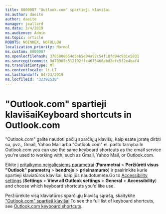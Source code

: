```yaml
---
title: 8000087 "Outlook.com" spartieji klavišai
ms.author: daeite
author: daeite
manager: joallard
ms.date: 3/4/2019
ms.audience: Admin
ms.topic: article
ROBOTS: NOINDEX, NOFOLLOW
localization_priority: Normal
ms.custom: 8000087
ms.openlocfilehash: 3785808654d5eb5e94a92c54f18fd94c931e5831
ms.sourcegitcommit: 9d78905c512192ffc4675468abd2efc5f2e4baf4
ms.translationtype: MT
ms.contentlocale: lt-LT
ms.lasthandoff: 04/23/2019
ms.locfileid: "32392538"
---
```

# <a name="keyboard-shortcuts-in-outlookcom"></a><span data-ttu-id="8648d-102">"Outlook.com" spartieji klavišai</span><span class="sxs-lookup"><span data-stu-id="8648d-102">Keyboard shortcuts in Outlook.com</span></span>

<span data-ttu-id="8648d-103">"Outlook.com" galite naudoti pačių sparčiųjų klavišų, kaip esate įpratę dirbti su, pvz., Gmail, Yahoo Mail arba "Outlook.com" el. pašto tarnyba.</span><span class="sxs-lookup"><span data-stu-id="8648d-103">In Outlook.com you can use the same keyboard shortcuts as the email service you're used to working with, such as Gmail, Yahoo Mail, or Outlook.com.</span></span>

<span data-ttu-id="8648d-104">Eikite į [pritaikymo neįgaliesiems parametrai](https://go.microsoft.com/fwlink/?linkid=2080840) (**Parametrai** > **Peržiūrėti visus "Outlook" parametrų** > **bendrojo** > **prieinamumo**) ir pasirinkite kurie spartieji klaviatūros klavišai, kaip jūs naudotumėte.</span><span class="sxs-lookup"><span data-stu-id="8648d-104">Go to [Accessibility settings](https://go.microsoft.com/fwlink/?linkid=2080840) (**Settings** > **View all Outlook settings** > **General** > **Accessibility**) and choose which keyboard shortcuts you'd like use.</span></span>

<span data-ttu-id="8648d-105">Peržiūrėkite visą klaviatūros sparčiųjų klavišų sąrašą, skaitykite ["Outlook.com" spartieji klavišai](https://support.office.com/article/708d907e-4398-4fc6-9a9a-4fc72bccec16).</span><span class="sxs-lookup"><span data-stu-id="8648d-105">To see the full list of keyboard shortcuts, see [Outlook.com keyboard shortcuts](https://support.office.com/article/708d907e-4398-4fc6-9a9a-4fc72bccec16).</span></span>